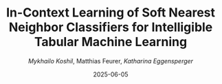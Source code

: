 ---
title: "In-Context Learning of Soft Nearest Neighbor Classifiers for Intelligible Tabular Machine Learning"
author: "*Mykhailo Koshil*, Matthias Feurer, *Katharina Eggensperger*"
collection: publications
permalink: /publication/2025-TRLACL-SoftKNN
date: 2025-06-05
venue: "Forth Table Representation Learning Workshop (TRL) at ACL'24"
paperurl: 'https://openreview.net/forum?id=vLttpF8AOv&'
---